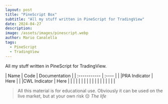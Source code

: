 ```yaml
---
layout: post
title: "PineScript Box"
subtitle: "All my stuff written in PineScript for TradingView"
date: 2024-04-27
description: 
image: /assets/images/pinescript.webp
author: Mario Canalella
tags:
  - PineScript
  - TradingView
---
```

All my stuff written in PineScript for TradingView.

| Name         | Code  | Documentation |
| :----------- | :---- |               |
|PRA Indicator | Here  |               |
|CWL Indicator | Here  |               |
|              |       |               |
|              |       |               |
|              |       |               |
|              |       |               |


> All this material is for educational use. Obviously it can be used on the live market, but at your own risk 😔
> <cite>The life</cite>